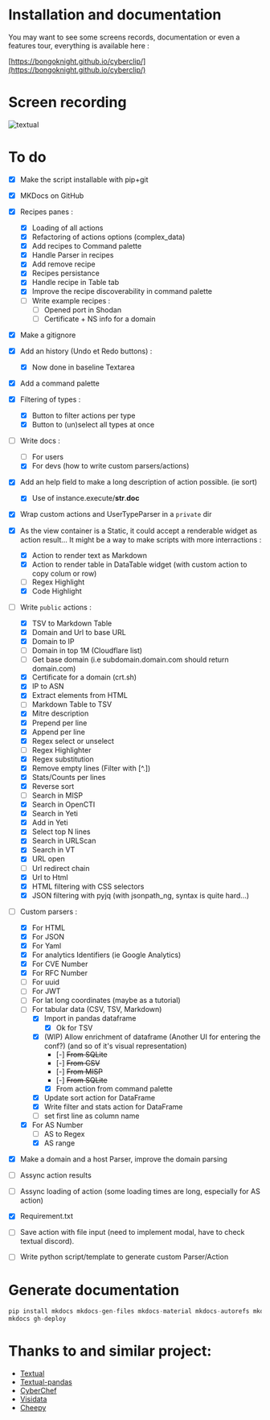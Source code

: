 # Installation and documentation 

You may want to see some screens records, documentation or even a features tour, everything is available here :

[https://bongoknight.github.io/cyberclip/](https://bongoknight.github.io/cyberclip/)

# Screen recording

![textual](https://user-images.githubusercontent.com/22347055/209771427-53017604-acfe-4543-9eb3-dad905229ce1.gif)


# To do

- [x] Make the script installable with pip+git
- [x] MKDocs on GitHub
- [x] Recipes panes :
	- [x] Loading of all actions
	- [x] Refactoring of actions options (complex_data)
	- [x] Add recipes to Command palette
	- [x] Handle Parser in recipes
	- [x] Add remove recipe
	- [x] Recipes persistance
	- [x] Handle recipe in Table tab
	- [x] Improve the recipe discoverability in command palette
	- [ ] Write example recipes :
		- [ ] Opened port in Shodan
		- [ ] Certificate + NS info for a domain
- [x] Make a gitignore
- [x] Add an history (Undo et Redo buttons) :
	- [x] Now done in baseline Textarea
- [x] Add a command palette
- [x] Filtering of types :
	- [x] Button to filter actions per type
	- [x] Button to (un)select all types at once
- [ ] Write docs :
	- [ ] For users
	- [x] For devs (how to write custom parsers/actions)
- [x] Add an help field to make a long description of action possible. (ie sort) 
	- [x] Use of  instance.execute/__str__.__doc__
- [x] Wrap custom actions and UserTypeParser in a `private` dir
- [x] As the view container is a Static, it could accept a renderable widget as action result... It might be a way to make scripts with more interractions :
	- [x] Action to render text as Markdown
	- [x] Action to render table in DataTable widget (with custom action to copy colum or row)
	- [ ] Regex Highlight
	- [x] Code Highlight
- [ ] Write `public` actions :
	- [x] TSV to Markdown Table
	- [x] Domain and Url to base URL
	- [x] Domain to IP
 	- [ ] Domain in top 1M (Cloudflare list)
  	- [ ] Get base domain (i.e subdomain.domain.com should return domain.com)   
	- [x] Certificate for a domain (crt.sh)
	- [x] IP to ASN
	- [x] Extract elements from HTML
	- [ ] Markdown Table to TSV
	- [x] Mitre description
	- [x] Prepend per line
	- [x] Append per line
	- [x] Regex select or unselect
	- [ ] Regex Highlighter
	- [x] Regex substitution
	- [x] Remove empty lines (Filter with [^.])
	- [x] Stats/Counts per lines
	- [x] Reverse sort 
	- [ ] Search in MISP
	- [x] Search in OpenCTI
	- [x] Search in Yeti
 	- [x] Add in Yeti 	
	- [x] Select top N lines
	- [x] Search in URLScan
	- [x] Search in VT
	- [x] URL open
	- [ ] Url redirect chain
	- [x] Url to Html
	- [x] HTML filtering with CSS selectors
	- [x] JSON filtering with pyjq (with jsonpath_ng, syntax is quite hard...)
- [ ] Custom parsers :
	- [x] For HTML
	- [x] For JSON
	- [x] For Yaml
	- [x] For analytics Identifiers (ie Google Analytics)
	- [x] For CVE Number
	- [x] For RFC Number
	- [ ] For uuid
	- [ ] For JWT
	- [ ] For lat long coordinates (maybe as a tutorial)
	- [ ] For tabular data (CSV, TSV, Markdown)
		- [x] Import in pandas dataframe
			-[x] Ok for TSV
		- [x] (WIP) Allow enrichment of dataframe (Another UI for entering the conf?) (and so of it's visual representation)
			- [-] ~~From SQLite~~
			- [-] ~~From CSV~~
			- [-] ~~From MISP~~
			- [-] ~~From SQLite~~
			- [x] From action from command palette
		- [x] Update sort action for DataFrame
		- [x] Write filter and stats action for DataFrame
		- [ ] set first line as column name
	- [x] For AS Number
		- [ ] AS to Regex
		- [x] AS range
- [x] Make a domain and a host Parser, improve the domain parsing
- [ ] Assync action results
- [ ] Assync loading of action (some loading times are long, especially for AS action)
- [x] Requirement.txt
- [ ] Save action with file input (need to implement modal, have to check textual discord).
- [ ] Write python script/template to generate custom Parser/Action


# Generate documentation

```python
pip install mkdocs mkdocs-gen-files mkdocs-material mkdocs-autorefs mkdocstrings-python
mkdocs gh-deploy
```


# Thanks to and similar project:

- [Textual](https://textual.textualize.io/)
- [Textual-pandas](https://github.com/dannywade/textual-pandas)
- [CyberChef](https://gchq.github.io/CyberChef/)
- [Visidata](https://www.visidata.org/)
- [Cheepy](https://github.com/securisec/chepy)
